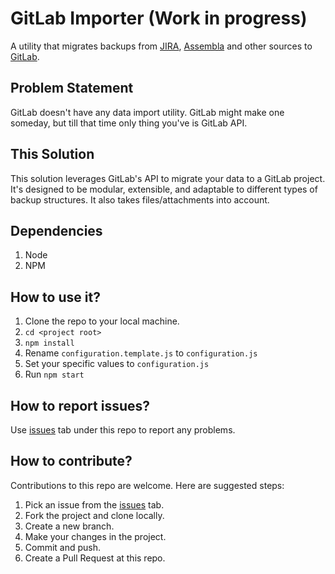 # GitLab Importer (Work in progress)
A utility that migrates backups from [JIRA](https://www.atlassian.com/software/jira), [Assembla](https://www.assembla.com/home) and other sources to [GitLab](https://gitlab.com).

## Problem Statement
GitLab doesn't have any data import utility. GitLab might make one someday, but till that time only thing you've is GitLab API.

## This Solution
This solution leverages GitLab's API to migrate your data to a GitLab project. It's designed to be modular, extensible, and adaptable to different types of backup structures. It also takes files/attachments into account.

## Dependencies
1. Node
2. NPM

## How to use it?
1. Clone the repo to your local machine.
2. `cd <project root>`
3. `npm install`
4. Rename `configuration.template.js` to `configuration.js`
5. Set your specific values to `configuration.js`
6. Run `npm start`

## How to report issues?
Use [issues](https://github.com/emumba-com/gitlab-importer/issues) tab under this repo to report any problems.

## How to contribute?
Contributions to this repo are welcome. Here are suggested steps:
1. Pick an issue from the [issues](https://github.com/emumba-com/gitlab-importer/issues) tab.
2. Fork the project and clone locally.
3. Create a new branch.
4. Make your changes in the project.
5. Commit and push.
6. Create a Pull Request at this repo.
